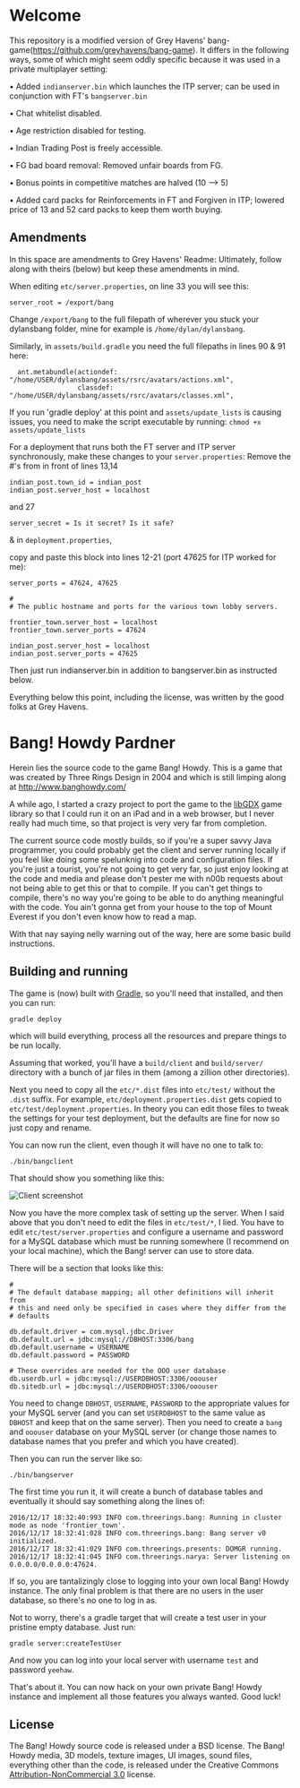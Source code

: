 # Welcome
This repository is a modified version of Grey Havens' bang-game(https://github.com/greyhavens/bang-game).
It differs in the following ways, some of which might seem oddly specific because it was used in a private multiplayer setting:

• Added `indianserver.bin` which launches the ITP server; can be used in conjunction with FT's `bangserver.bin`

• Chat whitelist disabled.

• Age restriction disabled for testing.

• Indian Trading Post is freely accessible.

• FG bad board removal: Removed unfair boards from FG.

• Bonus points in competitive matches are halved (10 --> 5)

• Added card packs for Reinforcements in FT and Forgiven in ITP; lowered price of 13 and 52 card packs to keep them worth buying.


## Amendments
In this space are amendments to Grey Havens' Readme: Ultimately, follow along with theirs (below) but 
keep these amendments in mind.

When editing `etc/server.properties`, on line 33 you will see this:
```
server_root = /export/bang
```
Change `/export/bang` to the full filepath of wherever you stuck your dylansbang folder, 
mine for example is `/home/dylan/dylansbang`.

Similarly, in `assets/build.gradle` you need the full filepaths in lines 90 & 91 here:
```
  ant.metabundle(actiondef: "/home/USER/dylansbang/assets/rsrc/avatars/actions.xml", 
				 classdef: "/home/USER/dylansbang/assets/rsrc/avatars/classes.xml",
```
If you run 'gradle deploy' at this point and `assets/update_lists` is causing issues, you need to make the 
script executable by running: ```chmod +x assets/update_lists```

For a deployment that runs both the FT server and ITP server synchronously, make these changes to your `server.properties`:
Remove the #'s from in front of lines 13,14
```
indian_post.town_id = indian_post
indian_post.server_host = localhost
```
and 27

```server_secret = Is it secret? Is it safe?```

& in `deployment.properties`, 

copy and paste this block into lines 12-21 (port 47625 for ITP worked for me):

```
server_ports = 47624, 47625

#
# The public hostname and ports for the various town lobby servers.

frontier_town.server_host = localhost
frontier_town.server_ports = 47624

indian_post.server_host = localhost
indian_post.server_ports = 47625
```
Then just run indianserver.bin in addition to bangserver.bin as instructed below.
 
Everything below this point, including the license, was written by the good folks at Grey Havens.
# Bang! Howdy Pardner

Herein lies the source code to the game Bang! Howdy. This is a game that was created by Three Rings
Design in 2004 and which is still limping along at http://www.banghowdy.com/

A while ago, I started a crazy project to port the game to the [libGDX] game library so that I
could run it on an iPad and in a web browser, but I never really had much time, so that project is
very very far from completion.

The current source code mostly builds, so if you're a super savvy Java programmer, you could
probably get the client and server running locally if you feel like doing some spelunknig into code
and configuration files. If you're just a tourist, you're not going to get very far, so just enjoy
looking at the code and media and please don't pester me with n00b requests about not being able to
get this or that to compile. If you can't get things to compile, there's no way you're going to be
able to do anything meaningful with the code. You ain't gonna get from your house to the top of
Mount Everest if you don't even know how to read a map.

With that nay saying nelly warning out of the way, here are some basic build instructions.

## Building and running

The game is (now) built with [Gradle], so you'll need that installed, and then you can run:

```
gradle deploy
```

which will build everything, process all the resources and prepare things to be run locally.

Assuming that worked, you'll have a `build/client` and `build/server/` directory with a bunch of
jar files in them (among a zillion other directories).

Next you need to copy all the `etc/*.dist` files into `etc/test/` without the `.dist` suffix. For
example, `etc/deployment.properties.dist` gets copied to `etc/test/deployment.properties`. In
theory you can edit those files to tweak the settings for your test deployment, but the defaults
are fine for now so just copy and rename.

You can now run the client, even though it will have no one to talk to:

```
./bin/bangclient
```

That should show you something like this:

![Client screenshot](lib/client-screenshot.jpg)

Now you have the more complex task of setting up the server. When I said above that you don't need
to edit the files in `etc/test/*`, I lied. You have to edit `etc/test/server.properties` and
configure a username and password for a MySQL database which must be running somewhere (I recommend
on your local machine), which the Bang! server can use to store data.

There will be a section that looks like this:

```
#
# The default database mapping; all other definitions will inherit from
# this and need only be specified in cases where they differ from the
# defaults

db.default.driver = com.mysql.jdbc.Driver
db.default.url = jdbc:mysql://DBHOST:3306/bang
db.default.username = USERNAME
db.default.password = PASSWORD

# These overrides are needed for the OOO user database
db.userdb.url = jdbc:mysql://USERDBHOST:3306/ooouser
db.sitedb.url = jdbc:mysql://USERDBHOST:3306/ooouser
```

You need to change `DBHOST`, `USERNAME`, `PASSWORD` to the appropriate values for your MySQL server
(and you can set `USERDBHOST` to the same value as `DBHOST` and keep that on the same server). Then
you need to create a `bang` and `ooouser` database on your MySQL server (or change those names to
database names that you prefer and which you have created).

Then you can run the server like so:

```
./bin/bangserver
```

The first time you run it, it will create a bunch of database tables and eventually it should say
something along the lines of:

```
2016/12/17 18:32:40:993 INFO com.threerings.bang: Running in cluster mode as node 'frontier_town'.
2016/12/17 18:32:41:028 INFO com.threerings.bang: Bang server v0 initialized.
2016/12/17 18:32:41:029 INFO com.threerings.presents: DOMGR running.
2016/12/17 18:32:41:045 INFO com.threerings.narya: Server listening on 0.0.0.0/0.0.0.0:47624.
```

If so, you are tantalizingly close to logging into your own local Bang! Howdy instance. The only
final problem is that there are no users in the user database, so there's no one to log in as.

Not to worry, there's a gradle target that will create a test user in your pristine empty
database. Just run:

```
gradle server:createTestUser
```

And now you can log into your local server with username `test` and password `yeehaw`.

That's about it. You can now hack on your own private Bang! Howdy instance and implement all those
features you always wanted. Good luck!

## License

The Bang! Howdy source code is released under a BSD license. The Bang! Howdy media, 3D models,
texture images, UI images, sound files, everything other than the code, is released under the
Creative Commons [Attribution-NonCommercial 3.0] license.

[libGDX]: https://libgdx.badlogicgames.com/
[Gradle]: https://gradle.org/
[Attribution-NonCommercial 3.0]: https://creativecommons.org/licenses/by-nc/3.0/us/
